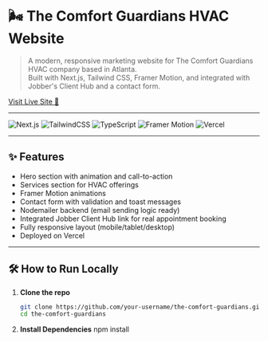# 🌬️ The Comfort Guardians HVAC Website

> A modern, responsive marketing website for The Comfort Guardians HVAC company based in Atlanta.  
> Built with Next.js, Tailwind CSS, Framer Motion, and integrated with Jobber's Client Hub and a contact form.

[Visit Live Site 🚀](https://thecomfortsguardians.com)

---

![Next.js](https://img.shields.io/badge/Next.js-000?style=for-the-badge&logo=next.js&logoColor=white)
![TailwindCSS](https://img.shields.io/badge/TailwindCSS-06B6D4?style=for-the-badge&logo=tailwindcss&logoColor=white)
![TypeScript](https://img.shields.io/badge/TypeScript-3178C6?style=for-the-badge&logo=typescript&logoColor=white)
![Framer Motion](https://img.shields.io/badge/Framer%20Motion-EF008F?style=for-the-badge&logo=framer&logoColor=white)
![Vercel](https://img.shields.io/badge/Deployed%20on-Vercel-black?style=for-the-badge&logo=vercel)

---

## ✨ Features

- Hero section with animation and call-to-action
- Services section for HVAC offerings
- Framer Motion animations
- Contact form with validation and toast messages
- Nodemailer backend (email sending logic ready)
- Integrated Jobber Client Hub link for real appointment booking
- Fully responsive layout (mobile/tablet/desktop)
- Deployed on Vercel

---

## 🛠️ How to Run Locally

1. **Clone the repo**

   ```bash
   git clone https://github.com/your-username/the-comfort-guardians.git
   cd the-comfort-guardians

   ```

2. **Install Dependencies**
   npm install
